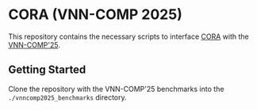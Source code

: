# CORA (VNN-COMP 2025)

This repository contains the necessary scripts to interface [CORA](https://cora.in.tum.de/) with the [VNN-COMP'25](https://sites.google.com/view/vnn2025).

## Getting Started

Clone the repository with the VNN-COMP'25 benchmarks into the `./vnncomp2025_benchmarks` directory.
